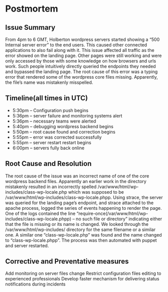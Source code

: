 # Postmortem

## Issue Summary

From 4pm to 6 GMT, Holberton wordpress servers started showing a “500 Internal server error” to the end users. This caused other connected applications to also fail along with it. This issue affected all traffic as the error showed on the landing page.
Other pages were still working and were only accessed by those with some knowledge on how browsers and urls work. Such people intuitively directly queried the endpoints they needed and bypassed the landing page. The root cause of this error was a typing error that rendered some of the wordpress core files missing. Apparently, the file’s name was mistakenly misspelled.

## Timeline(all times in UTC)

- 5:30pm – Configuration push begins
- 5:36pm – server failure and monitoring systems alert
- 5:36pm – necessary teams were alerted
- 5:40pm – debugging wordpress backend begins
- 5:50pm – root cause found and correction begins
- 5:55pm – error was corrected successfully
- 5:55pm – server restart restart begins
- 6:00pm – servers fully back online

## Root Cause and Resolution
The root cause of the issue was an incorrect name of one of the core wordpress backend files. Apparently an earlier work in the directory mistakenly resulted in an incorrectly spelled /var/www/html/wp-includes/class-wp-locale.php which was supposed to be /var/www/html/wp-includes/class-wp-locale.phpp. 
Using strace, the server was queried for the landing page’s endpoint, and strace attached to the apache process, logged the series of events happening to render the page. One of the logs contained the line “require-once(/var/www/html/wp-includes/class-wp-locale.phpp) – no such file or directory” indicating either that the file is missing or its name is changed. We looked through the /var/www/html/wp-includes/ directory for the same filename or a similar one. A similar one “class-wp-locale.php” was found and the name changed to “class-wp-locale.phpp”. The process was then automated with puppet and server restarted.

## Corrective and Preventative measures
Add monitoring on server files change
Restrict configuration files editing to experienced professionals
Develop faster mechanism for delivering status notifications during incidents
